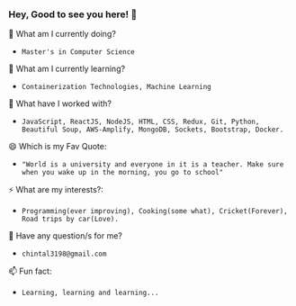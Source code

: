### Hey, Good to see you here! 👋

 
 🔭 What am I currently doing? 
-     Master's in Computer Science
 🌱 What am I currently learning? 
-     Containerization Technologies, Machine Learning 
 👯 What have I worked with? 
-     JavaScript, ReactJS, NodeJS, HTML, CSS, Redux, Git, Python, Beautiful Soup, AWS-Amplify, MongoDB, Sockets, Bootstrap, Docker.   
 😄 Which is my Fav Quote: 
-     "World is a university and everyone in it is a teacher. Make sure when you wake up in the morning, you go to school"
 ⚡ What are my interests?: 
-     Programming(ever improving), Cooking(some what), Cricket(Forever), Road trips by car(Love). 
 💬 Have any question/s for me? 
-     chintal3198@gmail.com
 📫 Fun fact: 
-     Learning, learning and learning...
